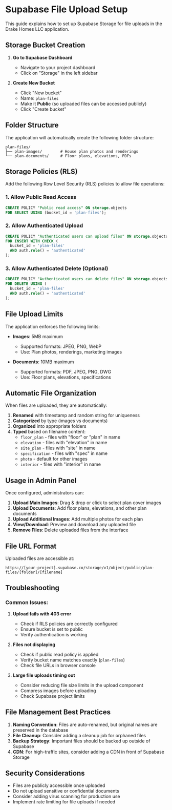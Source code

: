 # Supabase File Upload Setup

This guide explains how to set up Supabase Storage for file uploads in the Drake Homes LLC application.

## Storage Bucket Creation

1. **Go to Supabase Dashboard**
   - Navigate to your project dashboard
   - Click on "Storage" in the left sidebar

2. **Create New Bucket**
   - Click "New bucket"
   - Name: `plan-files`
   - Make it **Public** (so uploaded files can be accessed publicly)
   - Click "Create bucket"

## Folder Structure

The application will automatically create the following folder structure:

```
plan-files/
├── plan-images/        # House plan photos and renderings
└── plan-documents/     # Floor plans, elevations, PDFs
```

## Storage Policies (RLS)

Add the following Row Level Security (RLS) policies to allow file operations:

### 1. Allow Public Read Access
```sql
CREATE POLICY "Public read access" ON storage.objects 
FOR SELECT USING (bucket_id = 'plan-files');
```

### 2. Allow Authenticated Upload
```sql
CREATE POLICY "Authenticated users can upload files" ON storage.objects 
FOR INSERT WITH CHECK (
  bucket_id = 'plan-files' 
  AND auth.role() = 'authenticated'
);
```

### 3. Allow Authenticated Delete (Optional)
```sql
CREATE POLICY "Authenticated users can delete files" ON storage.objects 
FOR DELETE USING (
  bucket_id = 'plan-files' 
  AND auth.role() = 'authenticated'
);
```

## File Upload Limits

The application enforces the following limits:

- **Images**: 5MB maximum
  - Supported formats: JPEG, PNG, WebP
  - Use: Plan photos, renderings, marketing images

- **Documents**: 10MB maximum  
  - Supported formats: PDF, JPEG, PNG, DWG
  - Use: Floor plans, elevations, specifications

## Automatic File Organization

When files are uploaded, they are automatically:

1. **Renamed** with timestamp and random string for uniqueness
2. **Categorized** by type (images vs documents)
3. **Organized** into appropriate folders
4. **Typed** based on filename content:
   - `floor_plan` - files with "floor" or "plan" in name
   - `elevation` - files with "elevation" in name
   - `site_plan` - files with "site" in name
   - `specification` - files with "spec" in name
   - `photo` - default for other images
   - `interior` - files with "interior" in name

## Usage in Admin Panel

Once configured, administrators can:

1. **Upload Main Images**: Drag & drop or click to select plan cover images
2. **Upload Documents**: Add floor plans, elevations, and other plan documents
3. **Upload Additional Images**: Add multiple photos for each plan
4. **View/Download**: Preview and download any uploaded file
5. **Remove Files**: Delete uploaded files from the interface

## File URL Format

Uploaded files are accessible at:
```
https://[your-project].supabase.co/storage/v1/object/public/plan-files/[folder]/[filename]
```

## Troubleshooting

### Common Issues:

1. **Upload fails with 403 error**
   - Check if RLS policies are correctly configured
   - Ensure bucket is set to public
   - Verify authentication is working

2. **Files not displaying**
   - Check if public read policy is applied
   - Verify bucket name matches exactly (`plan-files`)
   - Check file URLs in browser console

3. **Large file uploads timing out**
   - Consider reducing file size limits in the upload component
   - Compress images before uploading
   - Check Supabase project limits

## File Management Best Practices

1. **Naming Convention**: Files are auto-renamed, but original names are preserved in the database
2. **File Cleanup**: Consider adding a cleanup job for orphaned files
3. **Backup Strategy**: Important files should be backed up outside of Supabase
4. **CDN**: For high-traffic sites, consider adding a CDN in front of Supabase Storage

## Security Considerations

- Files are publicly accessible once uploaded
- Do not upload sensitive or confidential documents
- Consider adding virus scanning for production use
- Implement rate limiting for file uploads if needed 